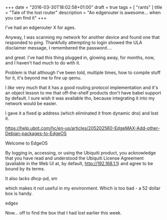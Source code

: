 +++
date = "2016-03-30T18:02:58+01:00"
draft = true
tags = [ "rants" ]
title = "Tale of the lost router"
description = "An edgerouter is awesome... when you can find it"
+++

I've had an edgerouter X for ages.

Anyway, I was scanning my network for another device and found one
that responded to ping. Thankfully attempting to login showed the
ULA disclaimer message, I remembered the password....

and great. I've had this thing plugged in, glowing away, for months,
now, and I haven't had much to do with it.

Problem is that although I've been told, multiple times, how to compile
stuff for it, it's beyond me to fire up qemu.

I *like* very much that it has a good routing protocol implementation
and it's an object lesson to me that off-the-shelf products don't
have babel support by default. I sure wish it was available tho,
because integrating it into my network would be easier.

I gave it a fixed ip address (which eliminated it from dynamic dns)
and lost it.

https://help.ubnt.com/hc/en-us/articles/205202560-EdgeMAX-Add-other-Debian-packages-to-EdgeOS

Welcome to EdgeOS

By logging in, accessing, or using the Ubiquiti product, you
acknowledge that you have read and understood the Ubiquiti
License Agreement (available in the Web UI at, by default,
http://192.168.1.1) and agree to be bound by its terms.

It also lacks dhcp-pd, sm

which makes it not useful in my environment. Which is too bad - a 52
dollar box is handy.

edgex

Now... off to find the box that I had lost earlier this week.
